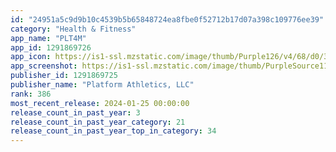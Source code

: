 ```yaml
---
id: "24951a5c9d9b10c4539b5b65848724ea8fbe0f52712b17d07a398c109776ee39"
category: "Health & Fitness"
app_name: "PLT4M"
app_id: 1291869726
app_icon: https://is1-ssl.mzstatic.com/image/thumb/Purple126/v4/68/d0/3d/68d03d7c-3a91-f2db-b351-80ec712dc2f1/AppIcon-0-0-1x_U007epad-0-85-220.png/1024x1024bb.png
app_screenshot: https://is1-ssl.mzstatic.com/image/thumb/PurpleSource116/v4/e3/cd/25/e3cd2553-8d75-8161-e72d-af9dc8c4046c/e2bdd301-b5f1-40d2-a869-02cef82e07cd_Slide_1242_x_2208-01.jpg/1242x2208bb.png
publisher_id: 1291869725
publisher_name: "Platform Athletics, LLC"
rank: 386
most_recent_release: 2024-01-25 00:00:00
release_count_in_past_year: 3
release_count_in_past_year_category: 21
release_count_in_past_year_top_in_category: 34
---
```

